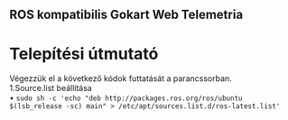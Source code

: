 ## ROS kompatibilis Gokart Web Telemetria

# Telepítési útmutató

Végezzük el a következő kódok futtatását a parancssorban.  
  1.Source.list beállítása  
    •	`sudo sh -c 'echo "deb http://packages.ros.org/ros/ubuntu $(lsb_release -sc) main" > /etc/apt/sources.list.d/ros-latest.list'`
  
